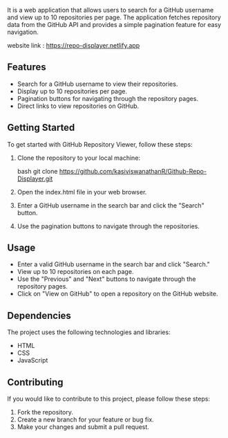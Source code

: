 
It is a web application that allows users to search for a GitHub username and view up to 10 repositories per page. The application fetches repository data from the GitHub API and provides a simple pagination feature for easy navigation.

website link : https://repo-displayer.netlify.app

## Features

- Search for a GitHub username to view their repositories.
- Display up to 10 repositories per page.
- Pagination buttons for navigating through the repository pages.
- Direct links to view repositories on GitHub.

## Getting Started

To get started with GitHub Repository Viewer, follow these steps:

1. Clone the repository to your local machine:

    bash
    git clone https://github.com/kasiviswanathanR/Github-Repo-Displayer.git
    

2. Open the index.html file in your web browser.

3. Enter a GitHub username in the search bar and click the "Search" button.

4. Use the pagination buttons to navigate through the repositories.

## Usage

- Enter a valid GitHub username in the search bar and click "Search."
- View up to 10 repositories on each page.
- Use the "Previous" and "Next" buttons to navigate through the repository pages.
- Click on "View on GitHub" to open a repository on the GitHub website.

## Dependencies

The project uses the following technologies and libraries:

- HTML
- CSS
- JavaScript

## Contributing

If you would like to contribute to this project, please follow these steps:

1. Fork the repository.
2. Create a new branch for your feature or bug fix.
3. Make your changes and submit a pull request.
